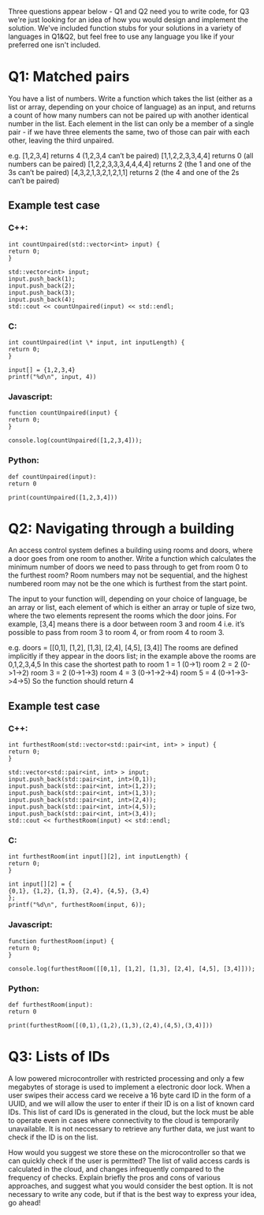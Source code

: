Three questions appear below - Q1 and Q2 need you to write code, for Q3 we're just looking for an idea of how you would design and implement the solution. We've included function stubs for your solutions in a variety of languages in Q1&Q2, but feel free to use any language you like if your preferred one isn't included.

# Q1: Matched pairs

You have a list of numbers. Write a function which takes the list (either as a list or array, depending on your choice of language) as an input, and returns a count of how many numbers can not be paired up with another identical number in the list. Each element in the list can only be a member of a single pair - if we have three elements the same, two of those can pair with each other, leaving the third unpaired.

e.g.
[1,2,3,4] returns 4 (1,2,3,4 can’t be paired)
[1,1,2,2,3,3,4,4] returns 0 (all numbers can be paired)
[1,2,2,3,3,3,4,4,4,4] returns 2 (the 1 and one of the 3s can’t be paired)
[4,3,2,1,3,2,1,2,1,1] returns 2 (the 4 and one of the 2s can’t be paired)

## Example test case

### C++:

```
int countUnpaired(std::vector<int> input) {
return 0;
}

std::vector<int> input;
input.push_back(1);
input.push_back(2);
input.push_back(3);
input.push_back(4);
std::cout << countUnpaired(input) << std::endl;
```

### C:

```
int countUnpaired(int \* input, int inputLength) {
return 0;
}

input[] = {1,2,3,4}
printf("%d\n", input, 4))
```

### Javascript:

```
function countUnpaired(input) {
return 0;
}

console.log(countUnpaired([1,2,3,4]));
```

### Python:

```
def countUnpaired(input):
return 0

print(countUnpaired([1,2,3,4]))
```

# Q2: Navigating through a building

An access control system defines a building using rooms and doors, where a door goes from one room to another. Write a function which calculates the minimum number of doors we need to pass through to get from room 0 to the furthest room? Room numbers may not be sequential, and the highest numbered room may not be the one which is furthest from the start point.

The input to your function will, depending on your choice of language, be an array or list, each element of which is either an array or tuple of size two, where the two elements represent the rooms which the door joins. For example, [3,4] means there is a door between room 3 and room 4 i.e. it’s possible to pass from room 3 to room 4, or from room 4 to room 3.

e.g.
doors = [[0,1], [1,2], [1,3], [2,4], [4,5], [3,4]]
The rooms are defined implicitly if they appear in the doors list; in the example above the rooms are 0,1,2,3,4,5
In this case the shortest path to
room 1 = 1 (0->1)
room 2 = 2 (0->1->2)
room 3 = 2 (0->1->3)
room 4 = 3 (0->1->2->4)
room 5 = 4 (0->1->3->4->5)
So the function should return 4

## Example test case

### C++:

```
int furthestRoom(std::vector<std::pair<int, int> > input) {
return 0;
}

std::vector<std::pair<int, int> > input;
input.push_back(std::pair<int, int>(0,1));
input.push_back(std::pair<int, int>(1,2));
input.push_back(std::pair<int, int>(1,3));
input.push_back(std::pair<int, int>(2,4));
input.push_back(std::pair<int, int>(4,5));
input.push_back(std::pair<int, int>(3,4));
std::cout << furthestRoom(input) << std::endl;
```

### C:

```
int furthestRoom(int input[][2], int inputLength) {
return 0;
}

int input[][2] = {
{0,1}, {1,2}, {1,3}, {2,4}, {4,5}, {3,4}
};
printf("%d\n", furthestRoom(input, 6));
```

### Javascript:

```
function furthestRoom(input) {
return 0;
}

console.log(furthestRoom([[0,1], [1,2], [1,3], [2,4], [4,5], [3,4]]));
```

### Python:

```
def furthestRoom(input):
return 0

print(furthestRoom([(0,1),(1,2),(1,3),(2,4),(4,5),(3,4)]))
```

# Q3: Lists of IDs

A low powered microcontroller with restricted processing and only a few megabytes of storage is used to implement a electronic door lock. When a user swipes their access card we receive a 16 byte card ID in the form of a UUID, and we will allow the user to enter if their ID is on a list of known card IDs. This list of card IDs is generated in the cloud, but the lock must be able to operate even in cases where connectivity to the cloud is temporarily unavailable. It is not neccessary to retrieve any further data, we just want to check if the ID is on the list.

How would you suggest we store these on the microcontroller so that we can quickly check if the user is permitted? The list of valid access cards is calculated in the cloud, and changes infrequently compared to the frequency of checks. Explain briefly the pros and cons of various approaches, and suggest what you would consider the best option. It is not necessary to write any code, but if that is the best way to express your idea, go ahead!
